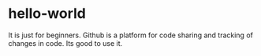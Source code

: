 # hello-world
It is just for beginners.
Github is a platform for code sharing and tracking of changes in code.
Its good to use it.
